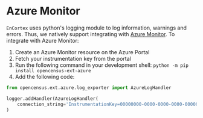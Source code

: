 # Azure Monitor

`EnCortex` uses python's logging module to log information, warnings and errors. Thus, we natively support integrating with [Azure Monitor](https://learn.microsoft.com/en-us/azure/azure-monitor/app/app-insights-overview?tabs=net). To integrate with Azure Monitor:

1. Create an Azure Monitor resource on the Azure Portal
2. Fetch your instrumentation key from the portal
3. Run the following command in your development shell: `python -m pip install opencensus-ext-azure`
4. Add the following code:
```python
from opencensus.ext.azure.log_exporter import AzureLogHandler

logger.addHandler(AzureLogHandler(
    connection_string='InstrumentationKey=00000000-0000-0000-0000-000000000000')
)
```